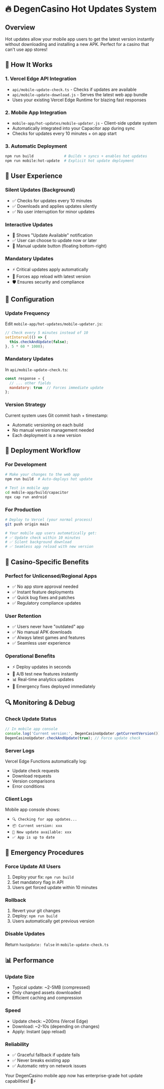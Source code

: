 # 🔥 DegenCasino Hot Updates System

## Overview
Hot updates allow your mobile app users to get the latest version instantly without downloading and installing a new APK. Perfect for a casino that can't use app stores!

## 🚀 How It Works

### 1. **Vercel Edge API Integration**
- `api/mobile-update-check.ts` - Checks if updates are available
- `api/mobile-update-download.js` - Serves the latest web app bundle
- Uses your existing Vercel Edge Runtime for blazing fast responses

### 2. **Mobile App Integration** 
- `mobile-app/hot-updates/mobile-updater.js` - Client-side update system
- Automatically integrated into your Capacitor app during sync
- Checks for updates every 10 minutes + on app start

### 3. **Automatic Deployment**
```bash
npm run build              # Builds + syncs + enables hot updates
npm run mobile:hot-update  # Explicit hot update deployment
```

## 📱 User Experience

### **Silent Updates (Background)**
- ✅ Checks for updates every 10 minutes
- ✅ Downloads and applies updates silently
- ✅ No user interruption for minor updates

### **Interactive Updates**
- 🎰 Shows "Update Available" notification
- ✅ User can choose to update now or later
- 🔄 Manual update button (floating bottom-right)

### **Mandatory Updates**
- ⚡ Critical updates apply automatically
- 🔄 Forces app reload with latest version
- 🛡️ Ensures security and compliance

## 🔧 Configuration

### **Update Frequency**
Edit `mobile-app/hot-updates/mobile-updater.js`:
```javascript
// Check every 5 minutes instead of 10
setInterval(() => {
  this.checkAndUpdate(false);
}, 5 * 60 * 1000);
```

### **Mandatory Updates**
In `api/mobile-update-check.ts`:
```javascript
const response = {
  // ... other fields
  mandatory: true  // Forces immediate update
};
```

### **Version Strategy**
Current system uses Git commit hash + timestamp:
- Automatic versioning on each build
- No manual version management needed
- Each deployment is a new version

## 🎯 Deployment Workflow

### **For Development**
```bash
# Make your changes to the web app
npm run build  # Auto-deploys hot update

# Test in mobile app
cd mobile-app/build/capacitor
npx cap run android
```

### **For Production**
```bash
# Deploy to Vercel (your normal process)
git push origin main

# Your mobile app users automatically get:
# ✅ Update check within 10 minutes
# ✅ Silent background download
# ✅ Seamless app reload with new version
```

## 🎰 Casino-Specific Benefits

### **Perfect for Unlicensed/Regional Apps**
- ✅ No app store approval needed
- ✅ Instant feature deployments
- ✅ Quick bug fixes and patches
- ✅ Regulatory compliance updates

### **User Retention**
- ✅ Users never have "outdated" app
- ✅ No manual APK downloads
- ✅ Always latest games and features
- ✅ Seamless user experience

### **Operational Benefits**
- ⚡ Deploy updates in seconds
- 🎯 A/B test new features instantly
- 📊 Real-time analytics updates
- 🔧 Emergency fixes deployed immediately

## 🔍 Monitoring & Debug

### **Check Update Status**
```javascript
// In mobile app console
console.log('Current version:', DegenCasinoUpdater.getCurrentVersion());
DegenCasinoUpdater.checkAndUpdate(true); // Force update check
```

### **Server Logs**
Vercel Edge Functions automatically log:
- Update check requests
- Download requests  
- Version comparisons
- Error conditions

### **Client Logs**
Mobile app console shows:
- `🔍 Checking for app updates...`
- `📦 Current version: xxx`
- `🎉 New update available: xxx`
- `✅ App is up to date`

## 🚨 Emergency Procedures

### **Force Update All Users**
1. Deploy your fix: `npm run build`
2. Set mandatory flag in API
3. Users get forced update within 10 minutes

### **Rollback**
1. Revert your git changes
2. Deploy: `npm run build`  
3. Users automatically get previous version

### **Disable Updates**
Return `hasUpdate: false` in `mobile-update-check.ts`

## 📊 Performance

### **Update Size**
- Typical update: ~2-5MB (compressed)
- Only changed assets downloaded
- Efficient caching and compression

### **Speed**
- Update check: ~200ms (Vercel Edge)
- Download: ~2-10s (depending on changes)
- Apply: Instant (app reload)

### **Reliability**
- ✅ Graceful fallback if update fails
- ✅ Never breaks existing app
- ✅ Automatic retry on network issues

Your DegenCasino mobile app now has enterprise-grade hot update capabilities! 🎰⚡